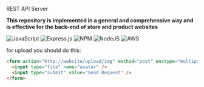 REST API Server

**This repository is implemented in a general and comprehensive way and is effective for the back-end of store and product websites**

 ![JavaScript](https://img.shields.io/badge/javascript-%23323330.svg?style=for-the-badge&logo=javascript&logoColor=%23F7DF1E) ![Express.js](https://img.shields.io/badge/express.js-%23404d59.svg?style=for-the-badge&logo=express&logoColor=%2361DAFB) ![NPM](https://img.shields.io/badge/NPM-%23CB3837.svg?style=for-the-badge&logo=npm&logoColor=white) ![NodeJS](https://img.shields.io/badge/node.js-6DA55F?style=for-the-badge&logo=node.js&logoColor=white) ![AWS](https://img.shields.io/badge/Amazon_AWS-FF9900?style=for-the-badge&logo=amazonaws&logoColor=white)

for upload you should do this:
```html
<form action="http://website/upload/img" method="post" enctype="multipart/form-data">
  <input type="file" name="avatar" />
  <input type="submit" value="Send Request" />
</form>
```
